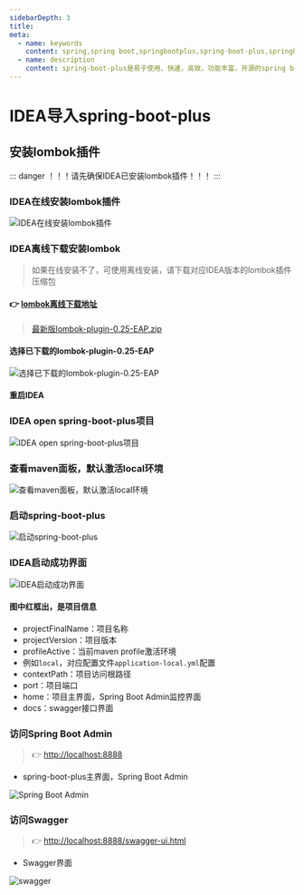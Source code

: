 ```yaml
---
sidebarDepth: 3
title: 
meta:
  - name: keywords
    content: spring,spring boot,springbootplus,spring-boot-plus,springboot.plus,springbootplus官网,spring boot 开源项目,java,后台脚手架
  - name: description
    content: spring-boot-plus是易于使用，快速，高效，功能丰富，开源的spring boot 脚手架。前后端分离,专注于后端服务！ 每个人都可以独立、快速、高效地开发项目！Everyone can develop projects independently, quickly and efficiently！
---
```



# IDEA导入spring-boot-plus

## 安装lombok插件
::: danger 
！！！请先确保IDEA已安装lombok插件！！！
:::


### IDEA在线安装lombok插件
![IDEA在线安装lombok插件](https://spring-boot-plus.gitee.io/docs/idea/idea-plugins.png)



### IDEA离线下载安装lombok
> 如果在线安装不了，可使用离线安装，请下载对应IDEA版本的lombok插件压缩包
#### 👉 [lombok离线下载地址](http://plugins.jetbrains.com/plugin/6317-lombok/versions)

> [最新版lombok-plugin-0.25-EAP.zip](http://plugins.jetbrains.com/files/6317/61697/lombok-plugin-0.25-EAP.zip)

#### 选择已下载的lombok-plugin-0.25-EAP
![选择已下载的lombok-plugin-0.25-EAP](https://spring-boot-plus.gitee.io/docs/idea/idea-offline-plugin.png)

#### 重启IDEA

### IDEA open spring-boot-plus项目
![IDEA open spring-boot-plus项目](https://spring-boot-plus.gitee.io/docs/idea/idea-open-project.png)

### 查看maven面板，默认激活local环境
![查看maven面板，默认激活local环境](https://spring-boot-plus.gitee.io/docs/idea/idea-local.png)

### 启动spring-boot-plus
![启动spring-boot-plus](https://spring-boot-plus.gitee.io/docs/idea/idea-start.png)

### IDEA启动成功界面
![IDEA启动成功界面](https://spring-boot-plus.gitee.io/docs/idea/idea-success.png)

#### 图中红框出，是项目信息
- projectFinalName：项目名称
- projectVersion：项目版本
- profileActive：当前maven profile激活环境
- 例如`local`，对应配置文件`application-local.yml`配置
- contextPath：项目访问根路径
- port：项目端口
- home：项目主界面，Spring Boot Admin监控界面
- docs：swagger接口界面

### 访问Spring Boot Admin
> 👉 [http://localhost:8888](http://localhost:8888/docs)

- spring-boot-plus主界面，Spring Boot Admin

![Spring Boot Admin](https://spring-boot-plus.gitee.io/docs/springbootadmin/springbootadmin-home.png)

### 访问Swagger
> 👉 [http://localhost:8888/swagger-ui.html](http://localhost:8888/swagger-ui.html)

- Swagger界面

![swagger](https://spring-boot-plus.gitee.io/docs/swagger/sys-log-swagger.png)



